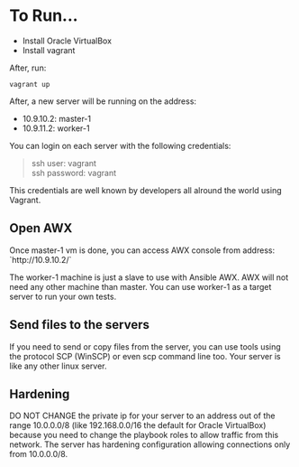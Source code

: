# To Run...

* Install Oracle VirtualBox
* Install vagrant

After, run:

`vagrant up`

<p>After, a new server will be running on the address:</p>

* 10.9.10.2: master-1
* 10.9.11.2: worker-1

<p>You can login on each server with the following credentials:</p>

>ssh user: vagrant<br />
>ssh password: vagrant

<p>This credentials are well known by developers all alround the world using Vagrant.</p>

## Open AWX
<p>Once master-1 vm is done, you can access AWX console from address: `http://10.9.10.2/`</p>
<p>The worker-1 machine is just a slave to use with Ansible AWX. AWX will not need any other machine than master. You can use worker-1 as a target server to 
  run your own tests.</p>

## Send files to the servers
<p>If you need to send or copy files from the server, you can use tools using the protocol SCP (WinSCP) or even scp command line too. Your server is like any other linux server. </p>

## Hardening
<p>DO NOT CHANGE the private ip for your server to an address out of the range 10.0.0.0/8 (like 192.168.0.0/16 the default for Oracle VirtualBox) because you need to change the playbook roles to allow traffic from
this network. The server has hardening configuration allowing connections only from 10.0.0.0/8.</p>
